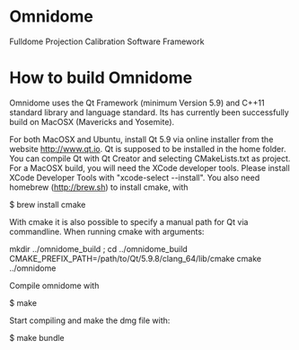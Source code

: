 Omnidome
========

Fulldome Projection Calibration Software Framework

How to build Omnidome
=======================

Omnidome uses the Qt Framework (minimum Version 5.9) and C++11 standard library and language standard.
Its has currently been successfully build on MacOSX (Mavericks and Yosemite).

For both MacOSX and Ubuntu, install Qt 5.9 via online installer from the website http://www.qt.io.
Qt is supposed to be installed in the home folder.
You can compile Qt with Qt Creator and selecting CMakeLists.txt as project.
For a MacOSX build, you will need the XCode developer tools.
Please install XCode Developer Tools with "xcode-select --install".
You also need homebrew (http://brew.sh) to install cmake, with

$ brew install cmake

With cmake it is also possible to specify a manual path for Qt via commandline.
When running cmake with arguments:

mkdir ../omnidome_build ; cd ../omnidome_build
CMAKE_PREFIX_PATH=/path/to/Qt/5.9.8/clang_64/lib/cmake cmake ../omnidome

Compile omnidome with

$ make

Start compiling and make the dmg file with:

$ make bundle

